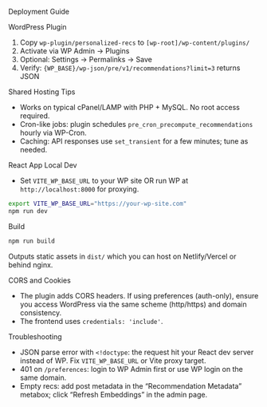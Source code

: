 Deployment Guide

WordPress Plugin
1) Copy `wp-plugin/personalized-recs` to `[wp-root]/wp-content/plugins/`
2) Activate via WP Admin → Plugins
3) Optional: Settings → Permalinks → Save
4) Verify: `{WP_BASE}/wp-json/pre/v1/recommendations?limit=3` returns JSON

Shared Hosting Tips
- Works on typical cPanel/LAMP with PHP + MySQL. No root access required.
- Cron-like jobs: plugin schedules `pre_cron_precompute_recommendations` hourly via WP-Cron.
- Caching: API responses use `set_transient` for a few minutes; tune as needed.

React App
Local Dev
- Set `VITE_WP_BASE_URL` to your WP site OR run WP at `http://localhost:8000` for proxying.
```bash
export VITE_WP_BASE_URL="https://your-wp-site.com"
npm run dev
```

Build
```bash
npm run build
```
Outputs static assets in `dist/` which you can host on Netlify/Vercel or behind nginx.

CORS and Cookies
- The plugin adds CORS headers. If using preferences (auth-only), ensure you access WordPress via the same scheme (http/https) and domain consistency.
- The frontend uses `credentials: 'include'`.

Troubleshooting
- JSON parse error with `<!doctype`: the request hit your React dev server instead of WP. Fix `VITE_WP_BASE_URL` or Vite proxy target.
- 401 on `/preferences`: login to WP Admin first or use WP login on the same domain.
- Empty recs: add post metadata in the “Recommendation Metadata” metabox; click “Refresh Embeddings” in the admin page.


